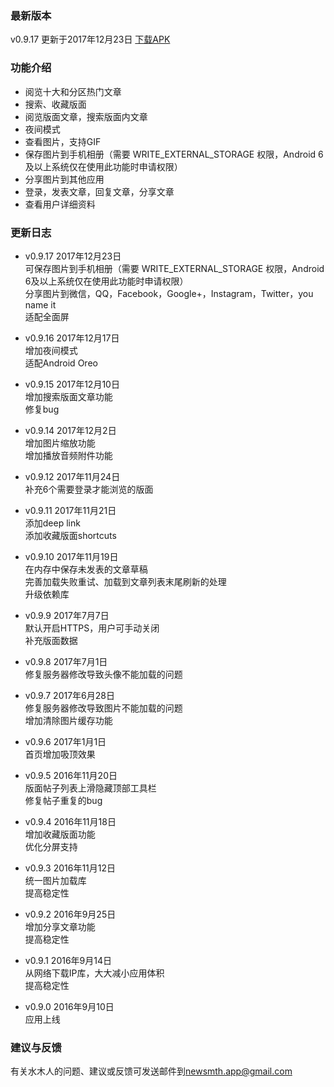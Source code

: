 ### 最新版本
v0.9.17 更新于2017年12月23日 [下载APK](https://github.com/cameoh/dirac/releases/download/v0.9.17/dirac-v0.9.17.apk)

### 功能介绍
* 阅览十大和分区热门文章
* 搜索、收藏版面
* 阅览版面文章，搜索版面内文章
* 夜间模式
* 查看图片，支持GIF
* 保存图片到手机相册（需要 WRITE_EXTERNAL_STORAGE 权限，Android 6及以上系统仅在使用此功能时申请权限）
* 分享图片到其他应用
* 登录，发表文章，回复文章，分享文章
* 查看用户详细资料

### 更新日志
* v0.9.17 2017年12月23日  
可保存图片到手机相册（需要 WRITE_EXTERNAL_STORAGE 权限，Android 6及以上系统仅在使用此功能时申请权限）  
分享图片到微信，QQ，Facebook，Google+，Instagram，Twitter，you name it  
适配全面屏

* v0.9.16 2017年12月17日  
增加夜间模式  
适配Android Oreo

* v0.9.15 2017年12月10日  
增加搜索版面文章功能  
修复bug

* v0.9.14 2017年12月2日  
增加图片缩放功能  
增加播放音频附件功能

* v0.9.12 2017年11月24日  
补充6个需要登录才能浏览的版面

* v0.9.11 2017年11月21日  
添加deep link  
添加收藏版面shortcuts

* v0.9.10 2017年11月19日  
在内存中保存未发表的文章草稿  
完善加载失败重试、加载到文章列表末尾刷新的处理  
升级依赖库

* v0.9.9 2017年7月7日  
默认开启HTTPS，用户可手动关闭  
补充版面数据

* v0.9.8 2017年7月1日  
修复服务器修改导致头像不能加载的问题  

* v0.9.7 2017年6月28日  
修复服务器修改导致图片不能加载的问题  
增加清除图片缓存功能

* v0.9.6 2017年1月1日  
首页增加吸顶效果

* v0.9.5 2016年11月20日  
版面帖子列表上滑隐藏顶部工具栏  
修复帖子重复的bug

* v0.9.4 2016年11月18日  
增加收藏版面功能  
优化分屏支持

* v0.9.3 2016年11月12日  
统一图片加载库  
提高稳定性

* v0.9.2 2016年9月25日  
增加分享文章功能  
提高稳定性

* v0.9.1 2016年9月14日  
从网络下载IP库，大大减小应用体积  
提高稳定性

* v0.9.0 2016年9月10日  
应用上线

### 建议与反馈
有关水木人的问题、建议或反馈可发送邮件到<newsmth.app@gmail.com>
